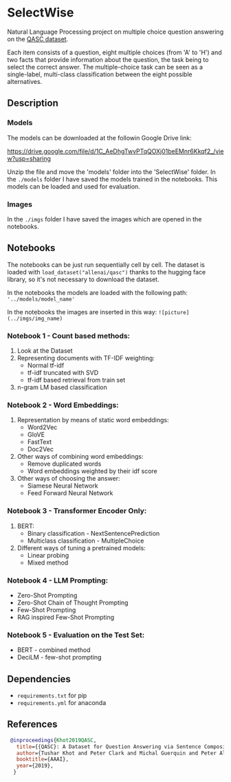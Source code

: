 # SelectWise

Natural Language Processing project on multiple choice question answering on the [QASC dataset](https://huggingface.co/datasets/allenai/qasc).

Each item consists of a question, eight multiple choices (from 'A' to 'H') and two facts that provide information
about the question, the task being to select the correct answer. The multiple-choice task can be seen as a
single-label, multi-class classification between the eight possible alternatives.

## Description

### Models

The models can be downloaded at the followin Google Drive link:

https://drive.google.com/file/d/1C_AeDhgTwvPTqQOXj01beEMnr6Kkqf2_/view?usp=sharing

Unzip the file and move the 'models' folder into the 'SelectWise' folder. In the `./models` folder I have saved the models trained in the notebooks. This models can be loaded and used for evaluation.

### Images

In the `./imgs` folder I have saved the images which are opened in the notebooks.

## Notebooks

The notebooks can be just run sequentially cell by cell. The dataset is loaded with `load_dataset("allenai/qasc")` thanks to the hugging face library, so it's not necessary to download the dataset.

In the notebooks the models are loaded with the following path: `'../models/model_name'`

In the notebooks the images are inserted in this way: `![picture](../imgs/img_name)`

### Notebook 1 - Count based methods:

1. Look at the Dataset
2. Representing documents with TF-IDF weighting:
   - Normal tf-idf
   - tf-idf truncated with SVD
   - tf-idf based retrieval from train set
3. n-gram LM based classification

### Notebook 2 - Word Embeddings:

1. Representation by means of static word embeddings:
   - Word2Vec
   - GloVE
   - FastText
   - Doc2Vec
2. Other ways of combining word embeddings:
   - Remove duplicated words
   - Word embeddings weighted by their idf score
3. Other ways of choosing the answer:
   - Siamese Neural Network
   - Feed Forward Neural Network

### Notebook 3 - Transformer Encoder Only:

1. BERT:
   - Binary classification - NextSentencePrediction
   - Multiclass classification - MultipleChoice
2. Different ways of tuning a pretrained models:
   - Linear probing
   - Mixed method

### Notebook 4 - LLM Prompting:

- Zero-Shot Prompting
- Zero-Shot Chain of Thought Prompting
- Few-Shot Prompting
- RAG inspired Few-Shot Prompting

### Notebook 5 - Evaluation on the Test Set:

- BERT - combined method
- DeciLM - few-shot prompting

## Dependencies

- `requirements.txt` for pip
- `requirements.yml` for anaconda

## References

```bibtex
 @inproceedings{Khot2019QASC,
   title={{QASC}: A Dataset for Question Answering via Sentence Composition},
   author={Tushar Khot and Peter Clark and Michal Guerquin and Peter Alexander Jansen and Ashish Sabharwal},
   booktitle={AAAI},
   year={2019},
  }
```
